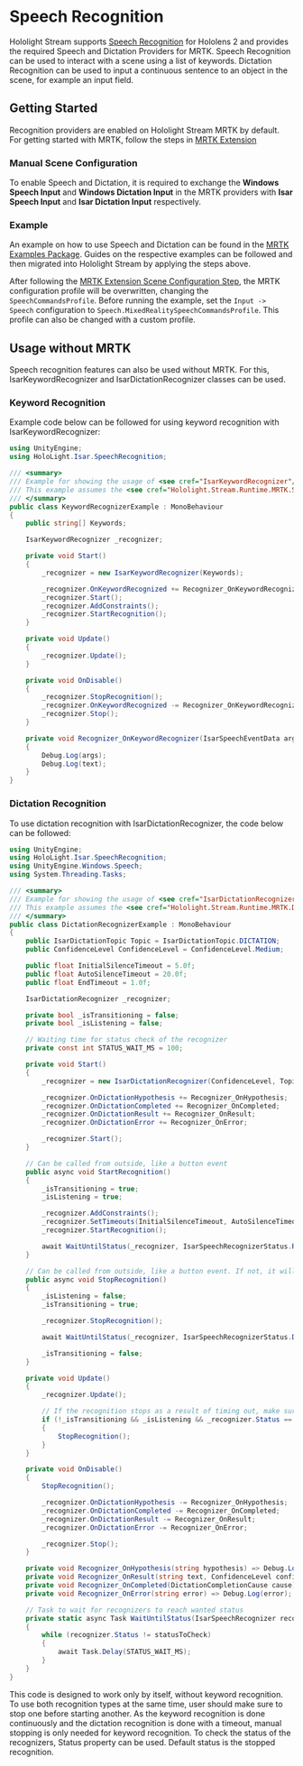 # Speech Recognition

Hololight Stream supports [Speech Recognition](https://learn.microsoft.com/en-us/windows/mixed-reality/mrtk-unity/mrtk2/features/input/speech?view=mrtkunity-2022-05) for Hololens 2 and provides the required Speech and Dictation Providers for MRTK. Speech Recognition can be used to interact with a scene using a list of keywords. Dictation Recognition can be used to input a continuous sentence to an object in the scene, for example an input field.

## Getting Started

Recognition providers are enabled on Hololight Stream MRTK by default. For getting started with MRTK, follow the steps in [MRTK Extension](mrtk2_extension.md)

### Manual Scene Configuration

To enable Speech and Dictation, it is required to exchange the **Windows Speech Input** and **Windows Dictation Input** in the MRTK providers with **Isar Speech Input** and **Isar Dictation Input** respectively.

### Example

An example on how to use Speech and Dictation can be found in the [MRTK Examples Package](https://learn.microsoft.com/en-us/windows/mixed-reality/mrtk-unity/mrtk2/features/input/speech?view=mrtkunity-2022-05#example-scene). Guides on the respective examples can be followed and then migrated into Hololight Stream by applying the steps above.

After following the [MRTK Extension Scene Configuration Step](mrtk2_extension.md#scene-configuration), the MRTK configuration profile will be overwritten, changing the `SpeechCommandsProfile`. Before running the example, set the `Input -> Speech` configuration to `Speech.MixedRealitySpeechCommandsProfile`. This profile can also be changed with a custom profile.

## Usage without MRTK

Speech recognition features can also be used without MRTK. For this, IsarKeywordRecognizer and IsarDictationRecognizer classes can be used.

### Keyword Recognition

Example code below can be followed for using keyword recognition with IsarKeywordRecognizer:

```csharp
using UnityEngine;
using HoloLight.Isar.SpeechRecognition;

/// <summary>
/// Example for showing the usage of <see cref="IsarKeywordRecognizer"/>.
/// This example assumes the <see cref="Hololight.Stream.Runtime.MRTK.SpeechInputProvider"/>, <see cref="Hololight.Stream.Runtime.MRTK.DictationInputProvider"/> and <see cref="IsarDictationRecognizer"/> are not used.
/// </summary>
public class KeywordRecognizerExample : MonoBehaviour
{
	public string[] Keywords;

	IsarKeywordRecognizer _recognizer;

	private void Start()
	{
		_recognizer = new IsarKeywordRecognizer(Keywords);

		_recognizer.OnKeywordRecognized += Recognizer_OnKeywordRecognizer;
		_recognizer.Start();
		_recognizer.AddConstraints();
		_recognizer.StartRecognition();
	}

	private void Update()
	{
		_recognizer.Update();
	}

	private void OnDisable()
	{
		_recognizer.StopRecognition();
		_recognizer.OnKeywordRecognized -= Recognizer_OnKeywordRecognizer;
		_recognizer.Stop();
	}

	private void Recognizer_OnKeywordRecognizer(IsarSpeechEventData args, string text)
	{
		Debug.Log(args);
		Debug.Log(text);
	}
}
```

### Dictation Recognition

To use dictation recognition with IsarDictationRecognizer, the code below can be followed:

```csharp
using UnityEngine;
using HoloLight.Isar.SpeechRecognition;
using UnityEngine.Windows.Speech;
using System.Threading.Tasks;

/// <summary>
/// Example for showing the usage of <see cref="IsarDictationRecognizer"/>.
/// This example assumes the <see cref="Hololight.Stream.Runtime.MRTK.DictationInputProvider"/>, <see cref="Hololight.Stream.Runtime.MRTK.SpeechInputProvider"/> and <see cref="IsarKeywordRecognizer"/> are not used.
/// </summary>
public class DictationRecognizerExample : MonoBehaviour
{
	public IsarDictationTopic Topic = IsarDictationTopic.DICTATION;
	public ConfidenceLevel ConfidenceLevel = ConfidenceLevel.Medium;

	public float InitialSilenceTimeout = 5.0f;
	public float AutoSilenceTimeout = 20.0f;
	public float EndTimeout = 1.0f;

	IsarDictationRecognizer _recognizer;

	private bool _isTransitioning = false;
	private bool _isListening = false;

    // Waiting time for status check of the recognizer
	private const int STATUS_WAIT_MS = 100;

	private void Start()
	{
		_recognizer = new IsarDictationRecognizer(ConfidenceLevel, Topic);

		_recognizer.OnDictationHypothesis += Recognizer_OnHypothesis;
		_recognizer.OnDictationCompleted += Recognizer_OnCompleted;
		_recognizer.OnDictationResult += Recognizer_OnResult;
		_recognizer.OnDictationError += Recognizer_OnError;

		_recognizer.Start();
	}

	// Can be called from outside, like a button event
	public async void StartRecognition()
	{
		_isTransitioning = true;
		_isListening = true;

		_recognizer.AddConstraints();
		_recognizer.SetTimeouts(InitialSilenceTimeout, AutoSilenceTimeout, EndTimeout);
		_recognizer.StartRecognition();

		await WaitUntilStatus(_recognizer, IsarSpeechRecognizerStatus.RECOGNIZER_CAPTURING);
	}

	// Can be called from outside, like a button event. If not, it will automatically stop with timeouts
	public async void StopRecognition()
	{
		_isListening = false;
		_isTransitioning = true;

		_recognizer.StopRecognition();

		await WaitUntilStatus(_recognizer, IsarSpeechRecognizerStatus.DEFAULT);

		_isTransitioning = false;
	}

	private void Update()
	{
		_recognizer.Update();

		// If the recognition stops as a result of timing out, make sure to manually stop the dictation recognizer.
		if (!_isTransitioning && _isListening && _recognizer.Status == IsarSpeechRecognizerStatus.DEFAULT)
		{
			StopRecognition();
		}
	}

	private void OnDisable()
	{
		StopRecognition();

		_recognizer.OnDictationHypothesis -= Recognizer_OnHypothesis;
		_recognizer.OnDictationCompleted -= Recognizer_OnCompleted;
		_recognizer.OnDictationResult -= Recognizer_OnResult;
		_recognizer.OnDictationError -= Recognizer_OnError;

		_recognizer.Stop();
	}

	private void Recognizer_OnHypothesis(string hypothesis) => Debug.Log(hypothesis);
	private void Recognizer_OnResult(string text, ConfidenceLevel confidence) => Debug.Log(text);
	private void Recognizer_OnCompleted(DictationCompletionCause cause) => Debug.Log(cause);
	private void Recognizer_OnError(string error) => Debug.Log(error);

	// Task to wait for recognizers to reach wanted status
	private static async Task WaitUntilStatus(IsarSpeechRecognizer recognizer, IsarSpeechRecognizerStatus statusToCheck)
	{
		while (recognizer.Status != statusToCheck)
		{
			await Task.Delay(STATUS_WAIT_MS);
		}
	}
}
```

This code is designed to work only by itself, without keyword recognition. To use both recognition types at the same time, user should make sure to stop one before starting another. As the keyword recognition is done continuously and the dictation recognition is done with a timeout, manual stopping is only needed for keyword recognition. To check the status of the recognizers, Status property can be used. Default status is the stopped recognition.
